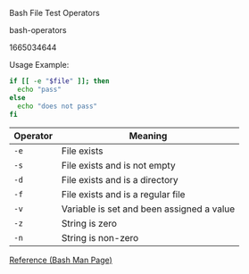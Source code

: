 Bash File Test Operators

bash-operators

1665034644

Usage Example:
```bash
if [[ -e "$file" ]]; then
  echo "pass"
else
  echo "does not pass"
fi
```

| Operator | Meaning                                   |
|----------|-------------------------------------------|
| `-e`     | File exists                               |
| `-s`     | File exists and is not empty              |
| `-d`     | File exists and is a directory            |
| `-f`     | File exists and is a regular file         |
| `-v`     | Variable is set and been assigned a value |
| `-z`     | String is zero                            |
| `-n`     | String is non-zero                        |

[Reference (Bash Man Page)](https://linux.die.net/man/1/bash#:~:text=precedence%20rules%20above.-,Conditional%20Expressions,-Conditional%20expressions%20are)
